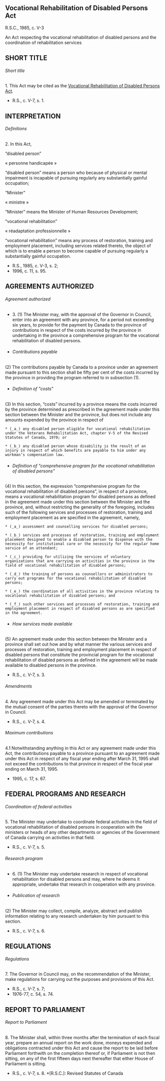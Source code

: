 ## Vocational Rehabilitation of Disabled Persons Act

R.S.C., 1985, c. V-3

An Act respecting the vocational rehabilitation of disabled persons and the
coordination of rehabilitation services

## SHORT TITLE

###### Short title

1. This Act may be cited as the [Vocational Rehabilitation of Disabled Persons
Act](/eng/acts/V-3).

  * R.S., c. V-7, s. 1.

## INTERPRETATION

###### Definitions

2. In this Act,

“disabled person”

« personne handicapée »

    

“disabled person” means a person who because of physical or mental impairment
is incapable of pursuing regularly any substantially gainful occupation;

“Minister”

« ministre »

    

“Minister” means the Minister of Human Resources Development;

“vocational rehabilitation”

« réadaptation professionnelle »

    

“vocational rehabilitation” means any process of restoration, training and
employment placement, including services related thereto, the object of which
is to enable a person to become capable of pursuing regularly a substantially
gainful occupation.

  * R.S., 1985, c. V-3, s. 2;
  * 1996, c. 11, s. 95.

## AGREEMENTS AUTHORIZED

###### Agreement authorized

  * 3. (1) The Minister may, with the approval of the Governor in Council, enter into an agreement with any province, for a period not exceeding six years, to provide for the payment by Canada to the province of contributions in respect of the costs incurred by the province in undertaking in the province a comprehensive program for the vocational rehabilitation of disabled persons.

  * ###### Contributions payable

(2) The contributions payable by Canada to a province under an agreement made
pursuant to this section shall be fifty per cent of the costs incurred by the
province in providing the program referred to in subsection (1).

  * ###### Definition of "costs"

(3) In this section, “costs” incurred by a province means the costs incurred
by the province determined as prescribed in the agreement made under this
section between the Minister and the province, but does not include any
amounts expended by the province in respect of

    * (_a_) any disabled person eligible for vocational rehabilitation under the Veterans Rehabilitation Act, chapter V-5 of the Revised Statutes of Canada, 1970; or

    * (_b_) any disabled person whose disability is the result of an injury in respect of which benefits are payable to him under any workman’s compensation law.

  * ###### Definition of "comprehensive program for the vocational rehabilitation of disabled persons"

(4) In this section, the expression “comprehensive program for the vocational
rehabilitation of disabled persons”, in respect of a province, means a
vocational rehabilitation program for disabled persons as defined in the
agreement made under this section between the Minister and the province, and,
without restricting the generality of the foregoing, includes such of the
following services and processes of restoration, training and employment
placement as are specified in the agreement, namely,

    * (_a_) assessment and counselling services for disabled persons;

    * (_b_) services and processes of restoration, training and employment placement designed to enable a disabled person to dispense with the necessity for institutional care or the necessity for the regular home service of an attendant;

    * (_c_) providing for utilizing the services of voluntary organizations that are carrying on activities in the province in the field of vocational rehabilitation of disabled persons;

    * (_d_) the training of persons as counsellors or administrators to carry out programs for the vocational rehabilitation of disabled persons;

    * (_e_) the coordination of all activities in the province relating to vocational rehabilitation of disabled persons; and

    * (_f_) such other services and processes of restoration, training and employment placement in respect of disabled persons as are specified in the agreement.

  * ###### How services made available

(5) An agreement made under this section between the Minister and a province
shall set out how and by what manner the various services and processes of
restoration, training and employment placement in respect of disabled persons
that constitute the provincial program for the vocational rehabilitation of
disabled persons as defined in the agreement will be made available to
disabled persons in the province.

  * R.S., c. V-7, s. 3.

###### Amendments

4. Any agreement made under this Act may be amended or terminated by the
mutual consent of the parties thereto with the approval of the Governor in
Council.

  * R.S., c. V-7, s. 4.

###### Maximum contributions

4.1 Notwithstanding anything in this Act or any agreement made under this Act,
the contributions payable to a province pursuant to an agreement made under
this Act in respect of any fiscal year ending after March 31, 1995 shall not
exceed the contributions to that province in respect of the fiscal year ending
on March 31, 1995.

  * 1995, c. 17, s. 67.

## FEDERAL PROGRAMS AND RESEARCH

###### Coordination of federal activities

5. The Minister may undertake to coordinate federal activities in the field of
vocational rehabilitation of disabled persons in cooperation with the
ministers or heads of any other departments or agencies of the Government of
Canada carrying on activities in that field.

  * R.S., c. V-7, s. 5.

###### Research program

  * 6. (1) The Minister may undertake research in respect of vocational rehabilitation for disabled persons and may, where he deems it appropriate, undertake that research in cooperation with any province.

  * ###### Publication of research

(2) The Minister may collect, compile, analyze, abstract and publish
information relating to any research undertaken by him pursuant to this
section.

  * R.S., c. V-7, s. 6.

## REGULATIONS

###### Regulations

7. The Governor in Council may, on the recommendation of the Minister, make
regulations for carrying out the purposes and provisions of this Act.

  * R.S., c. V-7, s. 7;
  * 1976-77, c. 54, s. 74.

## REPORT TO PARLIAMENT

###### Report to Parliament

8. The Minister shall, within three months after the termination of each
fiscal year, prepare an annual report on the work done, moneys expended and
obligations contracted under this Act and cause the report to be laid before
Parliament forthwith on the completion thereof or, if Parliament is not then
sitting, on any of the first fifteen days next thereafter that either House of
Parliament is sitting.

  * R.S., c. V-7, s. 8.
  *[R.S.C.]: Revised Statutes of Canada

